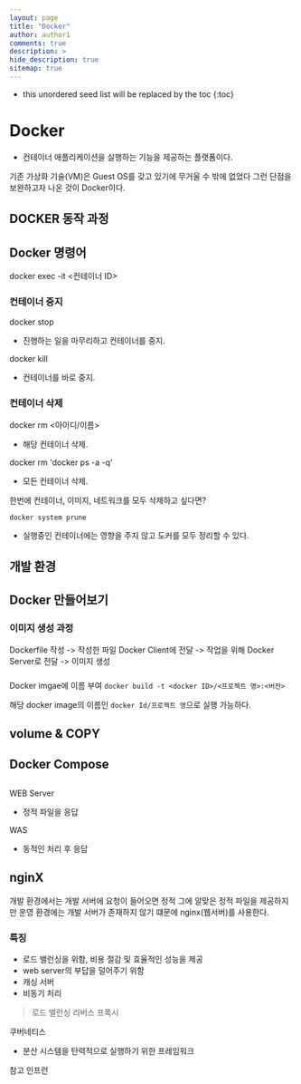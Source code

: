 ```yaml
---
layout: page
title: "Docker"
author: author1
comments: true
description: >
hide_description: true
sitemap: true
---
```


* this unordered seed list will be replaced by the toc
{:toc}

# Docker
- 컨테이너 애플리케이션을 실행하는 기능을 제공하는 플랫폼이다.

기존 가상화 기술(VM)은 Guest OS를 갖고 있기에 무거울 수 밖에 없었다
그런 단점을 보완하고자 나온 것이 Docker이다.

## DOCKER 동작 과정

## Docker 명령어
docker exec -it <컨테이너 ID>

### 컨테이너 중지
docker stop
- 진행하는 일을 마무리하고 컨테이너를 중지.

docker kill
- 컨테이너를 바로 중지.

### 컨테이너 삭제 
docker rm <아이디/이름>
- 해당 컨테이너 삭제.

docker rm 'docker ps -a -q'
- 모든 컨테이너 삭제.

한번에 컨테이너, 이미지, 네트워크를 모두 삭제하고 싶다면?

`docker system prune`
- 실행중인 컨테이너에는 영향을 주지 않고 도커를 모두 정리할 수 있다.

## 개발 환경

## Docker 만들어보기

### 이미지 생성 과정
Dockerfile 작성 -> 작성한 파일 Docker Client에 전달 -> 작업을 위해 Docker Server로 전달 -> 이미지 생성 
### 


Docker imgae에 이름 부여
`docker build -t <docker ID>/<프로젝트 명>:<버전>`

해당 docker image의 이름인 `docker Id/프로젝트 명`으로 실행 가능하다.

## volume & COPY
## Docker Compose


##
WEB Server
- 정적 파일을 응답

WAS 
- 동적인 처리 후 응답

## nginX 
개발 환경에서는 개발 서버에 요청이 들어오면 정적 그에 알맞은 정적 파일을 제공하지만
운영 환경에는 개발 서버가 존재하지 않기 떄문에 nginx(웹서버)를 사용한다.

### 특징
- 로드 밸런싱을 위함, 비용 절감 및 효율적인 성능을 제공
- web server의 부답을 덜어주기 위함
- 캐싱 서버
- 비동기 처리
> 로드 밸런싱
> 리버스 프록시

쿠버네티스
- 분산 시스템을 탄력적으로 실행하기 위한 프레임워크

<a herf="https://www.inflearn.com/course/lecture?courseSlug=%EB%94%B0%EB%9D%BC%ED%95%98%EB%A9%B0-%EB%B0%B0%EC%9A%B0%EB%8A%94-%EB%8F%84%EC%BB%A4-ci&unitId=52130" target="_blank">참고 인프런</a>